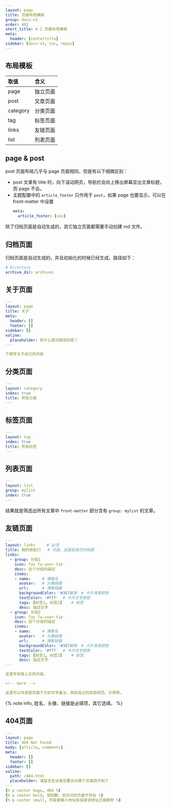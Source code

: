 ```yaml
---
layout: page
title: 页面布局模板
group: docs-v3
order: 401
short_title: 4-1 页面布局模板
meta:
  header: [centertitle]
sidebar: [docs-v3, toc, repos]
---
```


## 布局模板

| 取值  | 含义  |
| :----- | :----  |
| page | 独立页面 |
| post | 文章页面 |
| category | 分类页面 |
| tag | 标签页面 |
| links | 友链页面 |
| list | 列表页面 |

## page & post

post 页面布局几乎与 page 页面相同，但是有以下细微区别：

- post 文章有 title 时，向下滚动网页，导航栏会向上移出屏幕显出文章标题，而 page 不会。
- 主题配置中的 `article_footer` 只作用于 `post`，如果 page 也要显示，可以在 front-matter 中设置
  ```yaml
  meta:
    article_footer: [xxx]
  ```


除了归档页面是自动生成的，其它独立页面都需要手动创建 md 文件。

## 归档页面

归档页面是自动生成的，并且初始化的时候已经生成，路径如下：

```yaml blog/_config.yml
# Directory
archive_dir: archives
```

## 关于页面

```yaml Create file if not exists: source/about/index.md
---
layout: page
title: 关于
meta:
  header: []
  footer: []
sidebar: []
valine:
  placeholder: 有什么想对我说的呢？
---

下面写关于自己的内容

```

## 分类页面

```yaml Create file if not exists: source/categories/index.md
---
layout: category
index: true
title: 所有分类
---
```

## 标签页面

```yaml Create file if not exists: source/tags/index.md
---
layout: tag
index: true
title: 所有标签
---
```

## 列表页面

```yaml Create file if not exists: source/mylist/index.md
---
layout: list
group: mylist
index: true
---
```

结果就是筛选出所有文章中 `front-matter` 部分含有 `group: mylist` 的文章。


## 友链页面

```yaml Create file if not exists: source/friends/index.md
---
layout: links     # 必须
title: 我的朋友们   # 可选，这是友链页的标题
links:
  - group: 分组1
    icon: fas fa-user-tie
    desc: 这个分组的描述
    items:
    - name:     # 博客名
      avatar:   # 头像链接
      url:      # 博客链接
      backgroundColor: '#3E74C9' # 卡片背景颜色
      textColor: '#fff'  # 卡片文字颜色
      tags: [标签1, 标签2]    # 标签
      desc: 描述文字
  - group: 分组2
    icon: fas fa-user-tie
    desc: 这个分组的描述
    items:
    - name:     # 博客名
      avatar:   # 头像链接
      url:      # 博客链接
      backgroundColor: '#3E74C9' # 卡片背景颜色
      textColor: '#fff'  # 卡片文字颜色
      tags: [标签1, 标签2]    # 标签
      desc: 描述文字
---

这里写友链上方的内容。

<!-- more -->

这里可以写友链页面下方的文字备注，例如自己的友链规范、示例等。

```

{% note info, 姓名、头像、链接是必填项，其它选填。 %}

## 404页面

```yaml Create file if not exists: source/404.md
---
layout: page
title: 404 Not Found
body: [article, comments]
meta:
  header: []
  footer: []
sidebar: []
valine:
  path: /404.html
  placeholder: 请留言告诉我您要访问哪个页面找不到了
---
{% p center huge, 404 %}
{% p center bold, 很抱歉，您访问的页面不存在 %}
{% p center small, 可能是输入地址有误或该地址已被删除 %}
```

